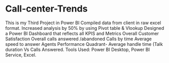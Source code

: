 # Call-center-Trends
This is my Third Project in Power BI
Compiled data from client in raw excel format. Increased analysis by 50% by using Pivot table & Vlookup
Designed a Power BI Dashboard that reflects all KPIS and Metrics
Overall Customer Satisfaction
Overall calls answered /abandoned
Calls by time
Average speed to answer
Agents Performance Quadrant- Average handle time (Talk duration Vs Calls Answered.
     Tools Used: Power BI Desktop, Power BI Service, Excel.
